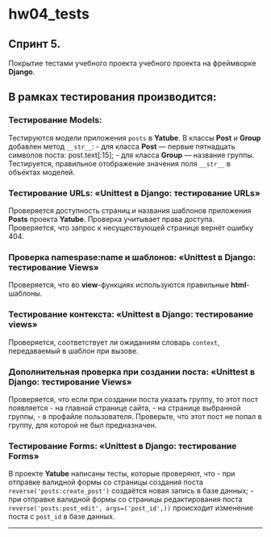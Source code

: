 # hw04_tests

## Спринт 5.
Покрытие тестами учебного проекта учебного проекта на фреймворке **Django**.

## В рамках тестирования производится:

### Тестирование Models:
Тестируются модели приложения `posts` в **Yatube**.
В классы **Post** и **Group** добавлен метод `__str__`:
    - для класса **Post** — первые пятнадцать символов поста: post.text[:15];
    - для класса **Group** — название группы.
Тестируется, правильное отображение значения поля `__str__` в объектах моделей.

### Тестирование URLs: «Unittest в Django: тестирование URLs»
Проверяется доступность страниц и названия шаблонов приложения **Posts** проекта **Yatube**. Проверка учитывает права доступа.
Проверяется, что запрос к несуществующей странице вернёт ошибку 404.

### Проверка namespase:name и шаблонов: «Unittest в Django: тестирование Views»
Проверяется, что во **view**-функциях используются правильные **html**-шаблоны.

### Тестирование контекста: «Unittest в Django: тестирование views»
Проверяется, соответствует ли ожиданиям словарь `context`, передаваемый в шаблон при вызове.

### Дополнительная проверка при создании поста: «Unittest в Django: тестирование Views»
Проверяется, что если при создании поста указать группу, то этот пост появляется
    - на главной странице сайта,
    - на странице выбранной группы,
    - в профайле пользователя.
Проверьте, что этот пост не попал в группу, для которой не был предназначен.

### Тестирование Forms: «Unittest в Django: тестирование Forms»
В проекте **Yatube** написаны тесты, которые проверяют, что
    - при отправке валидной формы со страницы создания поста `reverse('posts:create_post')` создаётся новая запись в базе данных;
    - при отправке валидной формы со страницы редактирования поста `reverse('posts:post_edit', args=('post_id',))` происходит изменение поста с `post_id` в базе данных.

---
